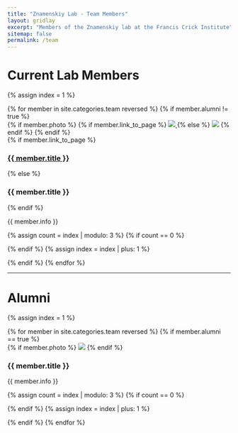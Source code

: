 ```yaml
---
title: "Znamenskiy Lab - Team Members"
layout: gridlay
excerpt: "Members of the Znamenskiy lab at the Francis Crick Institute"
sitemap: false
permalink: /team
---
```


# Current Lab Members

{% assign index = 1 %}

<div class="row">
{% for member in site.categories.team reversed %}
{% if member.alumni != true %}

<div class="col-md-4">
  {% if member.photo %}
    {% if member.link_to_page %}
      <a href="{{ member.url }}">
        <img class="img-fluid" src="{{ site.url }}{{ site.baseurl }}/images/members/{{ member.photo }}">
      </a>
    {% else %}
      <img class="img-fluid" src="{{ site.url }}{{ site.baseurl }}/images/members/{{ member.photo }}">
    {% endif %}
  {% endif %}
  
  <div class="mt-2"> {% if member.link_to_page %}
      <a href="{{ member.url }}"><h3>{{ member.title }}</h3></a>
    {% else %}
      <h3>{{ member.title }}</h3>
    {% endif %}
    <p>{{ member.info }}</p>
  </div>
</div>

{% assign count = index | modulo: 3 %}
{% if count == 0 %}
<div class="w-100"></div>
{% endif %}
{% assign index = index | plus: 1 %}

{% endif %}
{% endfor %}
</div>

---

# Alumni

{% assign index = 1 %}

<div class="row">
{% for member in site.categories.team reversed %}
{% if member.alumni == true %}
<div class="col-md-4">
  {% if member.photo %}
    <img class="img-fluid" src="{{ site.url }}{{ site.baseurl }}/images/members/{{ member.photo }}">
  {% endif %}

  <div class="mt-2">
    <h3>{{ member.title }}</h3>
    <p>{{ member.info }}</p>
  </div>
</div>

{% assign count = index | modulo: 3 %}
{% if count == 0 %}
<div class="w-100"></div>
{% endif %}
{% assign index = index | plus: 1 %}

{% endif %}
{% endfor %}
</div>
